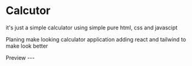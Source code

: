 # Calcutor
it's just a simple calculator using simple pure html, css and javascipt 

Planing 
make looking calculator application adding react and tailwind to make look better

Preview --- 
